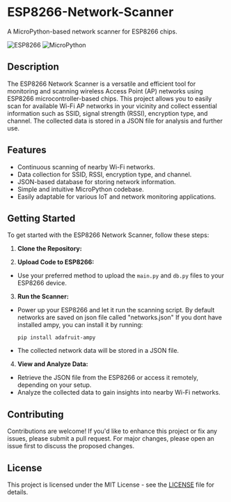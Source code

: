 # ESP8266-Network-Scanner
A MicroPython-based network scanner for ESP8266 chips.

![ESP8266](https://img.shields.io/badge/Platform-ESP8266-blue)
![MicroPython](https://img.shields.io/badge/Language-MicroPython-green)

## Description

The ESP8266 Network Scanner is a versatile and efficient tool for monitoring and scanning wireless Access Point (AP) networks using ESP8266 microcontroller-based chips. This project allows you to easily scan for available Wi-Fi AP networks in your vicinity and collect essential information such as SSID, signal strength (RSSI), encryption type, and channel. The collected data is stored in a JSON file for analysis and further use.

## Features

- Continuous scanning of nearby Wi-Fi networks.
- Data collection for SSID, RSSI, encryption type, and channel.
- JSON-based database for storing network information.
- Simple and intuitive MicroPython codebase.
- Easily adaptable for various IoT and network monitoring applications.

## Getting Started

To get started with the ESP8266 Network Scanner, follow these steps:

1. **Clone the Repository:**

2. **Upload Code to ESP8266:**
- Use your preferred method to upload the `main.py` and `db.py` files to your ESP8266 device.

3. **Run the Scanner:**
- Power up your ESP8266 and let it run the scanning script.
  By default networks are saved on json file called "networks.json"
  If you dont have installed ampy, you can install it by running:
  ```
  pip install adafruit-ampy
  ```
- The collected network data will be stored in a JSON file.

4. **View and Analyze Data:**
- Retrieve the JSON file from the ESP8266 or access it remotely, depending on your setup.
- Analyze the collected data to gain insights into nearby Wi-Fi networks.

## Contributing

Contributions are welcome! If you'd like to enhance this project or fix any issues, please submit a pull request. For major changes, please open an issue first to discuss the proposed changes.

## License

This project is licensed under the MIT License - see the [LICENSE](LICENSE) file for details.

